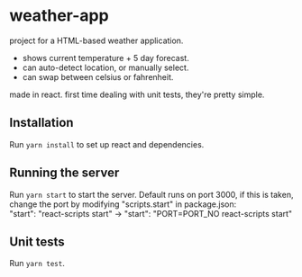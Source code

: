 # weather-app

project for a HTML-based weather application.
- shows current temperature + 5 day forecast.
- can auto-detect location, or manually select.
- can swap between celsius or fahrenheit.

made in react. first time dealing with unit tests, they're pretty simple.

## Installation
Run `yarn install` to set up react and dependencies.

## Running the server
Run `yarn start` to start the server. Default runs on port 3000, if this is taken, change the port by modifying "scripts.start" in package.json:
</br>
"start": "react-scripts start" -> "start": "PORT=PORT_NO react-scripts start"

## Unit tests
Run `yarn test`.
